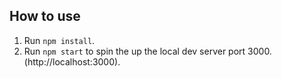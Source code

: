 ## How to use
1. Run  ``` npm install ```.
2. Run ```npm start``` to spin the up the local dev server port 3000.(http://localhost:3000).


